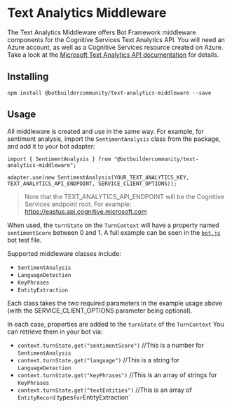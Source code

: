 # Text Analytics Middleware

The Text Analytics Middleware offers Bot Framework middleware components for the Cognitive Services Text Analytics API. You will need an Azure account, as well as a Cognitive Services resource created on Azure. Take a look at the [Microsoft Text Analytics API documentation](https://azure.microsoft.com/en-us/services/cognitive-services/text-analytics/) for details.

## Installing

    npm install @botbuildercommunity/text-analytics-middleware --save

## Usage

All middleware is created and use in the same way. For example, for sentiment analysis, import the `SentimentAnalysis` class from the package, and add it to your bot adapter:

    import { SentimentAnalysis } from "@botbuildercommunity/text-analytics-middleware";

    adapter.use(new SentimentAnalysis(YOUR_TEXT_ANALYTICS_KEY, TEXT_ANALYTICS_API_ENDPOINT, SERVICE_CLIENT_OPTIONS));

> Note that the TEXT_ANALYTICS_API_ENDPOINT will be the Cognitive Services endpoint root. For example: https://eastus.api.cognitive.microsoft.com

When used, the `turnState` on the `TurnContext` will have a property named `sentimentScore` between 0 and 1. A full example can be seen in the [`bot.js`](test/bot.js) bot test file.

Supported middleware classes include:

* `SentimentAnalysis`
* `LanguageDetection`
* `KeyPhrases`
* `EntityExtraction`

Each class takes the two required parameters in the example usage above (with the SERVICE_CLIENT_OPTIONS parameter being optional).

In each case, properties are added to the `turnState` of the `TurnContext` You can retrieve them in your bot via:

* `context.turnState.get("sentimentScore")` //This is a number for `SentimentAnalysis`
* `context.turnState.get("language")` //This is a string for `LanguageDetection`
* `context.turnState.get("keyPhrases")` //This is an array of strings for `KeyPhrases`
* `context.turnState.get("textEntities")` //This is an array of `EntityRecord` types` for `EntityExtraction`
